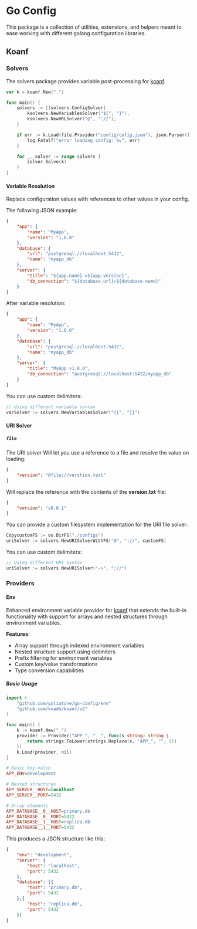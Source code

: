 # Go Config

This package is a collection of utilities, extensions, and helpers meant to ease working with different golang configuration libraries.

## Koanf

### Solvers

The solvers package provides variable post-processing for [koanf](https://github.com/knadh/koanf).

```go
var k = koanf.New(".")

func main() {
    solvers := []solvers.ConfigSolver{
        ksolvers.NewVariablesSolver("${", "}"),
        ksolvers.NewURLSolver("@", "://"),
    }

    if err := k.Load(file.Provider("config/cofig.json"), json.Parser()); err != nil {
		log.Fatalf("error loading config: %v", err)
	}

    for _, solver := range solvers {
        solver.Solve(k)
    }
}
```

#### Variable Resolution

Replace configuration values with references to other values in your config.

The following JSON example:

```json
{
    "app": {
        "name": "MyApp",
        "version": "1.0.0"
    },
    "database": {
        "url": "postgresql://localhost:5432",
        "name": "myapp_db"
    },
    "server": {
        "title": "${app.name} v${app.version}",
        "db_connection": "${database.url}/${database.name}"
    }
}
```

After variable resolution:

```json
{
    "app": {
        "name": "MyApp",
        "version": "1.0.0"
    },
    "database": {
        "url": "postgresql://localhost:5432",
        "name": "myapp_db"
    },
    "server": {
        "title": "MyApp v1.0.0",
        "db_connection": "postgresql://localhost:5432/myapp_db"
    }
}
```

You can use custom delimiters:

```go
// Using different variable syntax
varSolver := solvers.NewVariablesSolver("{{", "}}")
```

#### URI Solver

##### `file`

The URI solver Will let you use a reference to a file and resolve the value on loading:

```json
{
    "version": "@file://verstion.text"
}
```
Will replace the reference with the contents of the **version.txt** file:

```json
{
    "version": "v0.0.1"
}
```

You can provide a custom filesystem implementation for the URI file solver:

```go
CopycustomFS := os.DirFS("./configs")
uriSolver := solvers.NewURISolverWithFS("@", "://", customFS)
```

You can use custom delimiters:

```go
// Using different URI syntax
uriSolver := solvers.NewURISolver("->", "://")
```


### Providers

#### Env
Enhanced environment variable provider for [koanf](https://github.com/knadh/koanf) that extends the built-in functionality with support for arrays and nested structures through environment variables.

**Features**:
- Array support through indexed environment variables
- Nested structure support using delimiters
- Prefix filtering for environment variables
- Custom key/value transformations
- Type conversion capabilities

##### Basic Usage

```go
import (
    "github.com/goliatone/go-config/env"
    "github.com/knadh/koanf/v2"
)

func main() {
    k := koanf.New(".")
    provider := Provider("APP_", "__", func(s string) string {
        return strings.ToLower(strings.Replace(s, "APP_", "", 1))
    })
    k.Load(provider, nil)
}
```

```ini
# Basic key-value
APP_ENV=development

# Nested structures
APP_SERVER__HOST=localhost
APP_SERVER__PORT=5432

# Array elements
APP_DATABASE__0__HOST=primary.db
APP_DATABASE__0__PORT=5432
APP_DATABASE__1__HOST=replica.db
APP_DATABASE__1__PORT=5432
```

This produces a JSON structure like this:

```json
{
    "env": "development",
    "server": {
        "host": "localhost",
        "port": 5432
    },
    "database": [{
        "host": "primary.db",
        "port": 5432
    },{
        "host": "replica.db",
        "port": 5432
    }]
}
```
